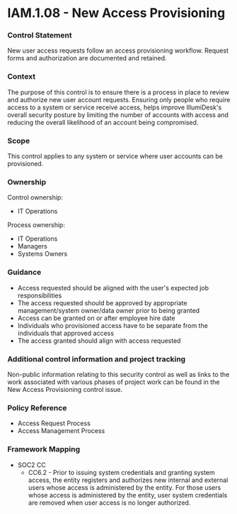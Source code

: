 # IAM.1.08 - New Access Provisioning



### Control Statement

New user access requests follow an access provisioning workflow. Request forms and authorization are documented and retained.

###  Context

The purpose of this control is to ensure there is a process in place to review and authorize new user account requests. Ensuring only people who require access to a system or service receive access, helps improve IllumiDesk's overall security posture by limiting the number of accounts with access and reducing the overall likelihood of an account being compromised.

###  Scope

This control applies to any system or service where user accounts can be provisioned.

###  Ownership

Control ownership:

* IT Operations

Process ownership:

* IT Operations
* Managers
* Systems Owners

###  Guidance

* Access requested should be aligned with the user's expected job responsibilities
* The access requested should be approved by appropriate management/system owner/data owner prior to being granted
* Access can be granted on or after employee hire date
* Individuals who provisioned access have to be separate from the individuals that approved access
* The access granted should align with access requested

###  Additional control information and project tracking

Non-public information relating to this security control as well as links to the work associated with various phases of project work can be found in the New Access Provisioning control issue.

###  Policy Reference

* Access Request Process
* Access Management Process

###  Framework Mapping

* SOC2 CC
  * CC6.2 - Prior to issuing system credentials and granting system access, the entity registers and authorizes new internal and external users whose access is administered by the entity. For those users whose access is administered by the entity, user system credentials are removed when user access is no longer authorized.

